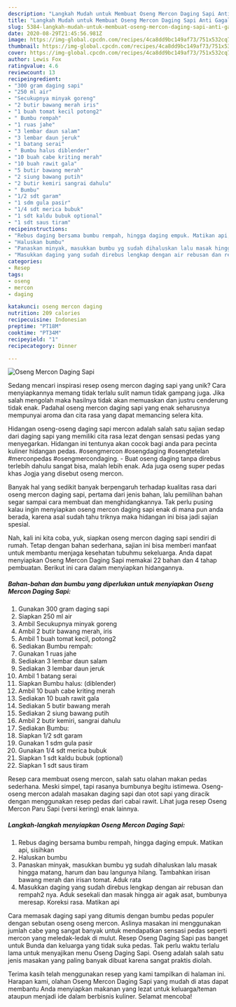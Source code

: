 ```yaml
---
description: "Langkah Mudah untuk Membuat Oseng Mercon Daging Sapi Anti Gagal"
title: "Langkah Mudah untuk Membuat Oseng Mercon Daging Sapi Anti Gagal"
slug: 5384-langkah-mudah-untuk-membuat-oseng-mercon-daging-sapi-anti-gagal
date: 2020-08-29T21:45:56.981Z
image: https://img-global.cpcdn.com/recipes/4ca8dd9bc149af73/751x532cq70/oseng-mercon-daging-sapi-foto-resep-utama.jpg
thumbnail: https://img-global.cpcdn.com/recipes/4ca8dd9bc149af73/751x532cq70/oseng-mercon-daging-sapi-foto-resep-utama.jpg
cover: https://img-global.cpcdn.com/recipes/4ca8dd9bc149af73/751x532cq70/oseng-mercon-daging-sapi-foto-resep-utama.jpg
author: Lewis Fox
ratingvalue: 4.6
reviewcount: 13
recipeingredient:
- "300 gram daging sapi"
- "250 ml air"
- "Secukupnya minyak goreng"
- "2 butir bawang merah iris"
- "1 buah tomat kecil potong2"
- " Bumbu rempah"
- "1 ruas jahe"
- "3 lembar daun salam"
- "3 lembar daun jeruk"
- "1 batang serai"
- " Bumbu halus diblender"
- "10 buah cabe kriting merah"
- "10 buah rawit gala"
- "5 butir bawang merah"
- "2 siung bawang putih"
- "2 butir kemiri sangrai dahulu"
- " Bumbu"
- "1/2 sdt garam"
- "1 sdm gula pasir"
- "1/4 sdt merica bubuk"
- "1 sdt kaldu bubuk optional"
- "1 sdt saus tiram"
recipeinstructions:
- "Rebus daging bersama bumbu rempah, hingga daging empuk. Matikan api, sisihkan"
- "Haluskan bumbu"
- "Panaskan minyak, masukkan bumbu yg sudah dihaluskan lalu masak hingga matang, harum dan bau langunya hilang. Tambahkan irisan bawang merah dan irisan tomat. Aduk rata"
- "Masukkan daging yang sudah direbus lengkap dengan air rebusan dan rempah2 nya. Aduk sesekali dan masak hingga air agak asat, bumbunya meresap. Koreksi rasa. Matikan api"
categories:
- Resep
tags:
- oseng
- mercon
- daging

katakunci: oseng mercon daging 
nutrition: 209 calories
recipecuisine: Indonesian
preptime: "PT18M"
cooktime: "PT34M"
recipeyield: "1"
recipecategory: Dinner

---
```



![Oseng Mercon Daging Sapi](https://img-global.cpcdn.com/recipes/4ca8dd9bc149af73/751x532cq70/oseng-mercon-daging-sapi-foto-resep-utama.jpg)

Sedang mencari inspirasi resep oseng mercon daging sapi yang unik? Cara menyiapkannya memang tidak terlalu sulit namun tidak gampang juga. Jika salah mengolah maka hasilnya tidak akan memuaskan dan justru cenderung tidak enak. Padahal oseng mercon daging sapi yang enak seharusnya mempunyai aroma dan cita rasa yang dapat memancing selera kita.

Hidangan oseng-oseng daging sapi mercon adalah salah satu sajian sedap dari daging sapi yang memiliki cita rasa lezat dengan sensasi pedas yang menyegarkan. Hidangan ini tentunya akan cocok bagi anda para pecinta kuliner hidangan pedas. #osengmercon #osengdaging #osengtetelan #merconpedas #osengmercondaging. - Buat oseng daging tanpa direbus terlebih dahulu sangat bisa, malah lebih enak. Ada juga oseng super pedas khas Jogja yang disebut oseng mercon.

Banyak hal yang sedikit banyak berpengaruh terhadap kualitas rasa dari oseng mercon daging sapi, pertama dari jenis bahan, lalu pemilihan bahan segar sampai cara membuat dan menghidangkannya. Tak perlu pusing kalau ingin menyiapkan oseng mercon daging sapi enak di mana pun anda berada, karena asal sudah tahu triknya maka hidangan ini bisa jadi sajian spesial.


Nah, kali ini kita coba, yuk, siapkan oseng mercon daging sapi sendiri di rumah. Tetap dengan bahan sederhana, sajian ini bisa memberi manfaat untuk membantu menjaga kesehatan tubuhmu sekeluarga. Anda dapat menyiapkan Oseng Mercon Daging Sapi memakai 22 bahan dan 4 tahap pembuatan. Berikut ini cara dalam menyiapkan hidangannya.

<!--inarticleads1-->

##### Bahan-bahan dan bumbu yang diperlukan untuk menyiapkan Oseng Mercon Daging Sapi:

1. Gunakan 300 gram daging sapi
1. Siapkan 250 ml air
1. Ambil Secukupnya minyak goreng
1. Ambil 2 butir bawang merah, iris
1. Ambil 1 buah tomat kecil, potong2
1. Sediakan  Bumbu rempah:
1. Gunakan 1 ruas jahe
1. Sediakan 3 lembar daun salam
1. Sediakan 3 lembar daun jeruk
1. Ambil 1 batang serai
1. Siapkan  Bumbu halus: (diblender)
1. Ambil 10 buah cabe kriting merah
1. Sediakan 10 buah rawit gala
1. Sediakan 5 butir bawang merah
1. Sediakan 2 siung bawang putih
1. Ambil 2 butir kemiri, sangrai dahulu
1. Sediakan  Bumbu:
1. Siapkan 1/2 sdt garam
1. Gunakan 1 sdm gula pasir
1. Gunakan 1/4 sdt merica bubuk
1. Siapkan 1 sdt kaldu bubuk (optional)
1. Siapkan 1 sdt saus tiram


Resep cara membuat oseng mercon, salah satu olahan makan pedas sederhana. Meski simpel, tapi rasanya bumbunya begitu istimewa. Oseng-oseng mercon adalah masakan daging sapi dan otot sapi yang diracik dengan menggunakan resep pedas dari cabai rawit. Lihat juga resep Oseng Mercon Paru Sapi (versi kering) enak lainnya. 

<!--inarticleads2-->

##### Langkah-langkah menyiapkan Oseng Mercon Daging Sapi:

1. Rebus daging bersama bumbu rempah, hingga daging empuk. Matikan api, sisihkan
1. Haluskan bumbu
1. Panaskan minyak, masukkan bumbu yg sudah dihaluskan lalu masak hingga matang, harum dan bau langunya hilang. Tambahkan irisan bawang merah dan irisan tomat. Aduk rata
1. Masukkan daging yang sudah direbus lengkap dengan air rebusan dan rempah2 nya. Aduk sesekali dan masak hingga air agak asat, bumbunya meresap. Koreksi rasa. Matikan api


Cara memasak daging sapi yang ditumis dengan bumbu pedas populer dengan sebutan oseng oseng mercon. Aslinya masakan ini menggunakan jumlah cabe yang sangat banyak untuk mendapatkan sensasi pedas seperti mercon yang meledak-ledak di mulut. Resep Oseng Daging Sapi pas banget untuk Bunda dan keluarga yang tidak suka pedas. Tak perlu waktu terlalu lama untuk menyajikan menu Oseng Daging Sapi. Oseng adalah salah satu jenis masakan yang paling banyak dibuat karena sangat praktis diolah. 

Terima kasih telah menggunakan resep yang kami tampilkan di halaman ini. Harapan kami, olahan Oseng Mercon Daging Sapi yang mudah di atas dapat membantu Anda menyiapkan makanan yang lezat untuk keluarga/teman ataupun menjadi ide dalam berbisnis kuliner. Selamat mencoba!
